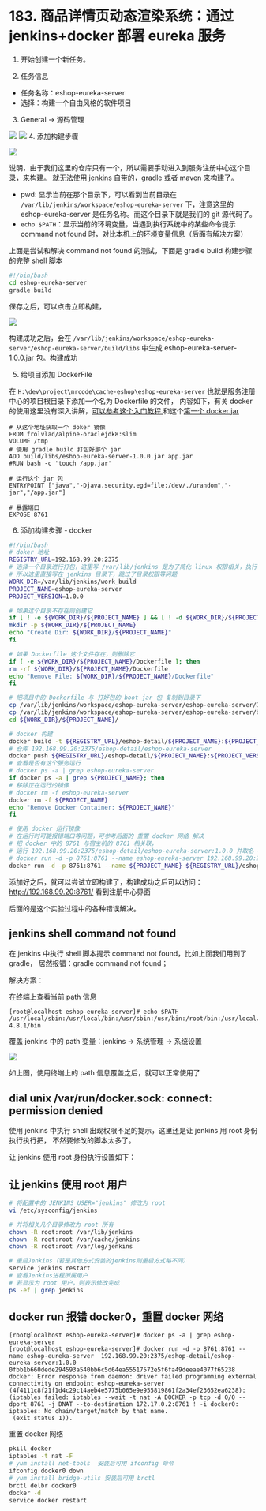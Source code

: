 # 183. 商品详情页动态渲染系统：通过 jenkins+docker 部署 eureka 服务
1. 开始创建一个新任务。

2. 任务信息

  - 任务名称：eshop-eureka-server
  - 选择：构建一个自由风格的软件项目
3. General -> 源码管理

  ![](./assets/markdown-img-paste-20190923221253134.png)
  ![](./assets/markdown-img-paste-20190923221446197.png)
4. 添加构建步骤

  ![](./assets/markdown-img-paste-20190923230045106.png)

  说明，由于我们这里的仓库只有一个，所以需要手动进入到服务注册中心这个目录，来构建。
  就无法使用 jenkins 自带的，gradle 或者 maven 来构建了。

  - pwd: 显示当前在那个目录下，可以看到当前目录在 `/var/lib/jenkins/workspace/eshop-eureka-server` 下，注意这里的 eshop-eureka-server 是任务名称。而这个目录下就是我们的 git 源代码了。
  - `echo $PATH`：显示当前的环境变量，当遇到执行系统中的某些命令提示 command not found 时，对比本机上的环境变量信息（后面有解决方案）

  上面是尝试和解决 command not found 的测试，下面是 gradle build 构建步骤的完整 shell 脚本

  ```bash
  #!/bin/bash
  cd eshop-eureka-server
  gradle build
  ```

  保存之后，可以点击立即构建，

  ![](./assets/markdown-img-paste-20190923231738574.png)

  构建成功之后，会在 `/var/lib/jenkins/workspace/eshop-eureka-server/eshop-eureka-server/build/libs` 中生成 eshop-eureka-server-1.0.0.jar 包。构建成功

5. 给项目添加 DockerFile

  在 `H:\dev\project\mrcode\cache-eshop\eshop-eureka-server` 也就是服务注册中心的项目根目录下添加一个名为 Dockerfile 的文件，
  内容如下，有关 docker 的使用这里没有深入讲解，[可以参考这个入门教程 ](https://github.com/zq99299/essay-note/blob/master/chapter/container/index.md) 和这个[第一个 docker jar](https://github.com/zq99299/essay-note/blob/master/chapter/imooc/spring_cloud/container_deployment/first.md)

  ```
  # 从这个地址获取一个 doker 镜像
  FROM frolvlad/alpine-oraclejdk8:slim
  VOLUME /tmp
  # 使用 gradle build 打包好那个 jar
  ADD build/libs/eshop-eureka-server-1.0.0.jar app.jar
  #RUN bash -c 'touch /app.jar'

  # 运行这个 jar 包
  ENTRYPOINT ["java","-Djava.security.egd=file:/dev/./urandom","-jar","/app.jar"]

  # 暴露端口
  EXPOSE 8761
  ```
6. 添加构建步骤 - docker

  ```bash
  #!/bin/bash
  # doker 地址
  REGISTRY_URL=192.168.99.20:2375
  # 选择一个目录进行打包，这里写 /var/lib/jenkins 是为了简化 linux 权限相关，执行命令是用 jenkins 用户执行的
  # 所以这里直接写在 jenkins 目录下，跳过了目录权限等问题
  WORK_DIR=/var/lib/jenkins/work_build
  PROJECT_NAME=eshop-eureka-server
  PROJECT_VERSION=1.0.0

  # 如果这个目录不存在则创建它
  if [ ! -e ${WORK_DIR}/${PROJECT_NAME} ] && [ ! -d ${WORK_DIR}/${PROJECT_NAME} ]; then
  mkdir -p ${WORK_DIR}/${PROJECT_NAME}
  echo "Create Dir: ${WORK_DIR}/${PROJECT_NAME}"
  fi

  # 如果 Dockerfile 这个文件存在，则删除它
  if [ -e ${WORK_DIR}/${PROJECT_NAME}/Dockerfile ]; then
  rm -rf ${WORK_DIR}/${PROJECT_NAME}/Dockerfile
  echo "Remove File: ${WORK_DIR}/${PROJECT_NAME}/Dockerfile"
  fi

  # 把项目中的 Dockerfile 与 打好包的 boot jar 包 复制到目录下
  cp /var/lib/jenkins/workspace/eshop-eureka-server/eshop-eureka-server/Dockerfile ${WORK_DIR}/${PROJECT_NAME}/
  cp /var/lib/jenkins/workspace/eshop-eureka-server/eshop-eureka-server/build/libs/*.jar ${WORK_DIR}/${PROJECT_NAME}/
  cd ${WORK_DIR}/${PROJECT_NAME}/

  # docker 构建
  docker build -t ${REGISTRY_URL}/eshop-detail/${PROJECT_NAME}:${PROJECT_VERSION} .
  # 仓库 192.168.99.20:2375/eshop-detail/eshop-eureka-server
  docker push ${REGISTRY_URL}/eshop-detail/${PROJECT_NAME}:${PROJECT_VERSION}
  # 查看是否有这个服务运行
  # docker ps -a | grep eshop-eureka-server
  if docker ps -a | grep ${PROJECT_NAME}; then
  # 移除正在运行的镜像
  # docker rm -f eshop-eureka-server
  docker rm -f ${PROJECT_NAME}
  echo "Remove Docker Container: ${PROJECT_NAME}"
  fi

  # 使用 docker 运行镜像
  # 在运行时可能报错端口等问题，可参考后面的 重置 docker 网络 解决
  # 把 docker 中的 8761 与宿主机的 8761 相关联，
  # 运行 192.168.99.20:2375/eshop-detail/eshop-eureka-server:1.0.0 并取名 eshop-eureka-server
  # docker run -d -p 8761:8761 --name eshop-eureka-server 192.168.99.20:2375/eshop-detail/eshop-eureka-server:1.0.0
  docker run -d -p 8761:8761 --name ${PROJECT_NAME} ${REGISTRY_URL}/eshop-detail/${PROJECT_NAME}:${PROJECT_VERSION}
  ```

添加好之后，就可以尝试立即构建了，构建成功之后可以访问：http://192.168.99.20:8761/ 看到注册中心界面

后面的是这个实验过程中的各种错误解决。

## jenkins shell command not found
在 jenkins 中执行 shell 脚本提示 command not found，比如上面我们用到了 gradle，
居然报错：gradle command not found；

解决方案：

在终端上查看当前 path 信息

```
[root@localhost eshop-eureka-server]# echo $PATH
/usr/local/sbin:/usr/local/bin:/usr/sbin:/usr/bin:/root/bin:/usr/local/gradle/gradle-4.8.1/bin
```

覆盖 jenkins 中的 path 变量：jenkins -> 系统管理 -> 系统设置

![](./assets/markdown-img-paste-20190923230940699.png)

如上图，使用终端上的 path 信息覆盖之后，就可以正常使用了

## dial unix /var/run/docker.sock: connect: permission denied

使用 jenkins 中执行 shell 出现权限不足的提示，这里还是让 jenkins 用 root 身份执行执行把，
不然要修改的脚本太多了。

让 jenkins 使用 root 身份执行设置如下：
## 让 jenkins 使用 root 用户
```bash
# 将配置中的 JENKINS_USER="jenkins" 修改为 root
vi /etc/sysconfig/jenkins

# 并将相关几个目录修改为 root 所有
chown -R root:root /var/lib/jenkins
chown -R root:root /var/cache/jenkins
chown -R root:root /var/log/jenkins

# 重启Jenkins（若是其他方式安装的jenkins则重启方式略不同）
service jenkins restart
# 查看Jenkins进程所属用户
# 若显示为 root 用户，则表示修改完成
ps -ef | grep jenkins

```

## docker run 报错 docker0，重置 docker 网络
```
[root@localhost eshop-eureka-server]# docker ps -a | grep eshop-eureka-server
[root@localhost eshop-eureka-server]# docker run -d -p 8761:8761 --name eshop-eureka-server  192.168.99.20:2375/eshop-detail/eshop-eureka-server:1.0.0
0fbb1b660dede294593a540bb6c5d64ea55517572e5f6fa49deeae4077f65238
docker: Error response from daemon: driver failed programming external connectivity on endpoint eshop-eureka-server (4f4111c8f21f1d4c29c14aeb4e5775b065e9e955819861f2a34ef23652ea6238):  (iptables failed: iptables --wait -t nat -A DOCKER -p tcp -d 0/0 --dport 8761 -j DNAT --to-destination 172.17.0.2:8761 ! -i docker0: iptables: No chain/target/match by that name.
 (exit status 1)).

```

重置 docker 网络

```bash
pkill docker
iptables -t nat -F
# yum install net-tools  安装后可用 ifconfig 命令
ifconfig docker0 down
# yum install bridge-utils 安装后可用 brctl
brctl delbr docker0
docker -d
service docker restart
```
